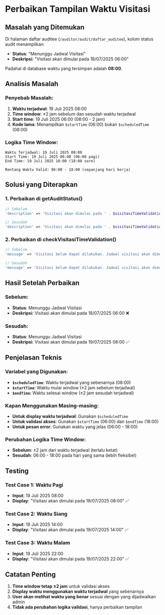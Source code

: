 # Perbaikan Tampilan Waktu Visitasi

## Masalah yang Ditemukan

Di halaman daftar auditee (`/auditor/audit/daftar_auditee`), kolom status audit menampilkan:
- **Status**: "Menunggu Jadwal Visitasi"
- **Deskripsi**: "Visitasi akan dimulai pada 18/07/2025 06:00"

Padahal di database waktu yang tersimpan adalah **08:00**.

## Analisis Masalah

### Penyebab Masalah:
1. **Waktu terjadwal**: 19 Juli 2025 08:00
2. **Time window**: ±2 jam sebelum dan sesudah waktu terjadwal
3. **Start time**: 19 Juli 2025 06:00 (08:00 - 2 jam)
4. **Kode lama**: Menampilkan `$startTime` (06:00) bukan `$scheduledTime` (08:00)

### Logika Time Window:
```
Waktu Terjadwal: 19 Juli 2025 08:00
Start Time: 19 Juli 2025 06:00 (06:00 pagi)
End Time: 19 Juli 2025 18:00 (18:00 sore)

Rentang Waktu Valid: 06:00 - 18:00 (sepanjang hari kerja)
```

## Solusi yang Diterapkan

### 1. Perbaikan di getAuditStatus()
```php
// Sebelum
'description' => 'Visitasi akan dimulai pada ' . $visitasiTimeValidation['start_time']

// Sesudah
'description' => 'Visitasi akan dimulai pada ' . $visitasiTimeValidation['scheduled_time']
```

### 2. Perbaikan di checkVisitasiTimeValidation()
```php
// Sebelum
'message' => 'Visitasi belum dapat dilakukan. Jadwal visitasi akan dimulai pada ' . $startTime->format('d/m/Y H:i'),

// Sesudah
'message' => 'Visitasi belum dapat dilakukan. Jadwal visitasi akan dimulai pada ' . $scheduledTime->format('d/m/Y H:i'),
```

## Hasil Setelah Perbaikan

### Sebelum:
- **Status**: Menunggu Jadwal Visitasi
- **Deskripsi**: Visitasi akan dimulai pada 18/07/2025 06:00 ❌

### Sesudah:
- **Status**: Menunggu Jadwal Visitasi
- **Deskripsi**: Visitasi akan dimulai pada 19/07/2025 08:00 ✅

## Penjelasan Teknis

### Variabel yang Digunakan:
- **`$scheduledTime`**: Waktu terjadwal yang sebenarnya (08:00)
- **`$startTime`**: Waktu mulai window (±2 jam sebelum terjadwal)
- **`$endTime`**: Waktu selesai window (±2 jam sesudah terjadwal)

### Kapan Menggunakan Masing-masing:
- **Untuk display waktu terjadwal**: Gunakan `$scheduledTime`
- **Untuk validasi akses**: Gunakan `$startTime` (06:00) dan `$endTime` (18:00)
- **Untuk pesan error**: Gunakan waktu yang jelas (06:00 - 18:00)

### Perubahan Logika Time Window:
- **Sebelum**: ±2 jam dari waktu terjadwal (terlalu ketat)
- **Sesudah**: 06:00 - 18:00 pada hari yang sama (lebih fleksibel)

## Testing

### Test Case 1: Waktu Pagi
- **Input**: 19 Juli 2025 08:00
- **Display**: "Visitasi akan dimulai pada 19/07/2025 08:00" ✅

### Test Case 2: Waktu Siang
- **Input**: 19 Juli 2025 14:00
- **Display**: "Visitasi akan dimulai pada 19/07/2025 14:00" ✅

### Test Case 3: Waktu Malam
- **Input**: 19 Juli 2025 22:00
- **Display**: "Visitasi akan dimulai pada 19/07/2025 22:00" ✅

## Catatan Penting

1. **Time window tetap ±2 jam** untuk validasi akses
2. **Display waktu menggunakan waktu terjadwal** yang sebenarnya
3. **User akan melihat waktu yang benar** sesuai dengan yang dijadwalkan admin
4. **Tidak ada perubahan logika validasi**, hanya perbaikan tampilan 
